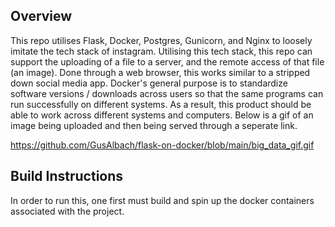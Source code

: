 ## Overview

This repo utilises Flask, Docker, Postgres, Gunicorn, and Nginx to loosely imitate the tech stack of instagram. Utilising this tech stack, this repo can support the uploading of a file to a server, and the remote access of that file (an image). Done through a web browser, this works similar to a stripped down social media app. Docker's general purpose is to standardize software versions / downloads across users so that the same programs can run successfully on different systems. As a result, this product should be able to work across different systems and computers. Below is a gif of an image being uploaded and then being served through a seperate link. 

https://github.com/GusAlbach/flask-on-docker/blob/main/big_data_gif.gif

## Build Instructions
In order to run this, one first must build and spin up the docker containers associated with the project.
